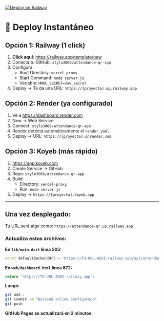 [![Deploy on Railway](https://railway.app/button.svg)](https://railway.app/template/ZweBXA?referralCode=alphasec)

# 🚀 Deploy Instantáneo

## Opción 1: Railway (1 click)

1. **Click aquí**: https://railway.app/template/new
2. Conecta tu GitHub: `stylo3066/attendance-qr-app`
3. Configura:
   - Root Directory: `vercel-proxy`
   - Start Command: `node server.js`
   - Variable: `HMAC_SECRET=dev_secret`
4. Deploy → Te da una URL: `https://[proyecto].up.railway.app`

## Opción 2: Render (ya configurado)

1. Ve a https://dashboard.render.com
2. New → Web Service
3. Connect: `stylo3066/attendance-qr-app`
4. Render detecta automáticamente el `render.yaml`
5. Deploy → URL: `https://[proyecto].onrender.com`

## Opción 3: Koyeb (más rápido)

1. https://app.koyeb.com
2. Create Service → GitHub
3. Repo: `stylo3066/attendance-qr-app`
4. Build:
   - Directory: `vercel-proxy`
   - Run: `node server.js`
5. Deploy → `https://[proyecto].koyeb.app`

---

## Una vez desplegado:

Tu URL será algo como: `https://attendance-qr.up.railway.app`

### Actualiza estos archivos:

**En `lib/main.dart` línea 505:**
```dart
const defaultBackendUrl = 'https://TU-URL-AQUI.railway.app/api/attendance';
```

**En `web/dashboard.html` línea 872:**
```javascript
return 'https://TU-URL-AQUI.railway.app';
```

**Luego:**
```bash
git add .
git commit -m "Backend online configurado"
git push
```

**GitHub Pages se actualizará en 2 minutos.**
